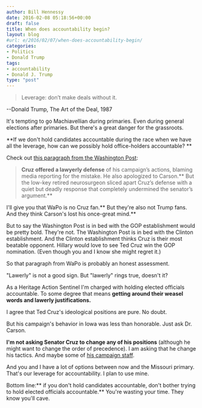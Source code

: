 ```yaml
---
author: Bill Hennessy
date: 2016-02-08 05:18:56+00:00
draft: false
title: When does accountability begin?
layout: blog
#url: e/2016/02/07/when-does-accountability-begin/
categories:
- Politics
- Donald Trump
tags:
- accountability
- Donald J. Trump
type: "post"
---
```


> Leverage: don’t make deals without it.

--Donald Trump, The Art of the Deal, 1987



It's tempting to go Machiavellian during primaries. Even during general elections after primaries. But there's a great danger for the grassroots.

**If we don't hold candidates accountable during the race when we have all the leverage, how can we possibly hold office-holders accountable? **

Check out [this paragraph from the Washington Post](https://www.washingtonpost.com/politics/ahead-of-nh-primary-questions-for-rubio-trump-and-cruz/2016/02/07/f0fd22a8-cdcd-11e5-88cd-753e80cd29ad_story.html):



> 

> 
> **Cruz offered a lawyerly defense** of his campaign’s actions, blaming media reporting for the mistake. He also apologized to Carson.** But the low-key retired neurosurgeon sliced apart Cruz’s defense with a quiet but deadly response that completely undermined the senator’s argument.**
> 
> 






I'll give you that WaPo is no Cruz fan.** But they're also not Trump fans. And they think Carson's lost his once-great mind.**





But to say the Washington Post is in bed with the GOP establishment would be pretty bold. They're not. The Washington Post is in bed with the Clinton establishment. And the Clinton establishment thinks Cruz is their most beatable opponent. Hillary would love to see Ted Cruz win the GOP nomination. (Even though you and I know she might regret it.)





So that paragraph from WaPo is probably an honest assessment.





"Lawerly" is not a good sign. But "lawerly" rings true, doesn't it?





As a Heritage Action Sentinel I'm charged with holding elected officials accountable. To some degree that means **getting around their weasel words and lawerly justifications.**





I agree that Ted Cruz's ideological positions are pure. No doubt.





But his campaign's behavior in Iowa was less than honorable. Just ask Dr. Carson.





**I'm not asking Senator Cruz to change any of his positions** (although he might want to change the order of precedence). I am asking that he change his tactics. And maybe some of [his campaign staff](https://newrepublic.com/article/127717/ted-cruzs-howitzer).





And you and I have a lot of options between now and the Missouri primary. That's our leverage for accountability. I plan to use mine.





Bottom line:** if you don't hold candidates accountable, don't bother trying to hold elected officials accountable.** You're wasting your time. They know you'll cave.




